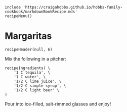 ~~~ markdown-script
include 'https://craigahobbs.github.io/hobbs-family-cookbook/markdownBookRecipe.mds'
recipeMenu()
~~~

# Margaritas

~~~ markdown-script
recipeHeader(null, 6)
~~~

Mix the following in a pitcher:

~~~ markdown-script
recipeIngredients( \
    '1 C tequila', \
    '1 C water', \
    '1/2 C lime juice', \
    '1/2 C simple syrup', \
    '1/2 C light beer' \
)
~~~

Pour into ice-filled, salt-rimmed glasses and enjoy!
